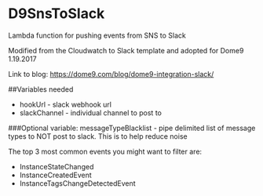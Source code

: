 # D9SnsToSlack
Lambda function for pushing events from SNS to Slack

Modified from the Cloudwatch to Slack template and adopted for Dome9  1.19.2017

Link to blog: https://dome9.com/blog/dome9-integration-slack/

##Variables needed
- hookUrl - slack webhook url
- slackChannel - individual channel to post to

###Optional variable:
messageTypeBlacklist - pipe delimited list of message types to NOT post to slack. This is to help reduce noise

The top 3 most common events you might want to filter are:
- InstanceStateChanged
- InstanceCreatedEvent
- InstanceTagsChangeDetectedEvent

